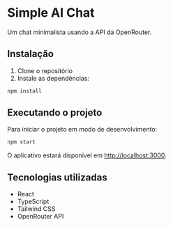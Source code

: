 # Simple AI Chat

Um chat minimalista usando a API da OpenRouter.

## Instalação

1. Clone o repositório
2. Instale as dependências:
```bash
npm install
```

## Executando o projeto

Para iniciar o projeto em modo de desenvolvimento:

```bash
npm start
```

O aplicativo estará disponível em [http://localhost:3000](http://localhost:3000).

## Tecnologias utilizadas

- React
- TypeScript
- Tailwind CSS
- OpenRouter API 